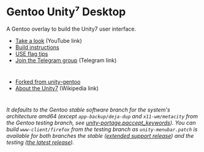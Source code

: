 # Gentoo Unity⁷ Desktop

A Gentoo overlay to build the Unity7 user interface.

- [Take a look][yt] (YouTube link)
- [Build instructions][build]
- [USE flag tips][tips]
- [Join the Telegram group][tg] (Telegram link)

#

- [Forked from unity-gentoo][fork]
- [About the Unity7][wiki] (Wikipedia link)

#

###### It defaults to the Gentoo stable software branch for the system's architecture amd64 (except `app-backup/deja-dup` and `x11-wm/metacity` from the Gentoo testing branch, see [unity-portage.paccept_keywords][pak]). You can build `www-client/firefox` from the testing branch as `unity-menubar.patch` is available for both branches the stable ([extended support release][fesr]) and the testing ([the latest release][ftlr]).

[//]: # (LINKS)
[build]: docs/build_instructions.md
[fesr]: profiles/ehooks/www-client/firefox-91/files
[ftlr]: profiles/ehooks/www-client/firefox/files
[fork]: https://github.com/shiznix/unity-gentoo
[pak]: profiles/unity-portage.paccept_keywords
[tg]: https://t.me/gentoo_unity7
[tips]: docs/use_flag_tips.md
[wiki]: https://en.wikipedia.org/wiki/Unity_(user_interface)
[yt]: https://youtu.be/MVXhgwiOZrc
